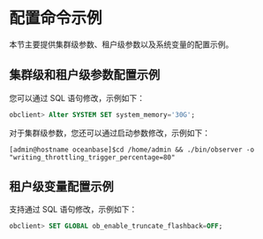 配置命令示例
===========================

本节主要提供集群级参数、租户级参数以及系统变量的配置示例。

集群级和租户级参数配置示例
----------------------------------

您可以通过 SQL 语句修改，示例如下：

```sql
obclient> Alter SYSTEM SET system_memory='30G';
```

对于集群级参数，您还可以通过启动参数修改，示例如下：

```shell
[admin@hostname oceanbase]$cd /home/admin && ./bin/observer -o "writing_throttling_trigger_percentage=80"
```

租户级变量配置示例
------------------------------

支持通过 SQL 语句修改，示例如下：

```sql
obclient> SET GLOBAL ob_enable_truncate_flashback=OFF;
```
